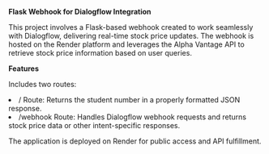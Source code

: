 **Flask Webhook for Dialogflow Integration**

This project involves a Flask-based webhook created to work seamlessly with Dialogflow, delivering real-time stock price updates. The webhook is hosted on the Render platform and leverages the Alpha Vantage API to retrieve stock price information based on user queries.

**Features**

Includes two routes:

<li>/ Route: Returns the student number in a properly formatted JSON response.</li>
<li>/webhook Route: Handles Dialogflow webhook requests and returns stock price data or other intent-specific responses.</li>

The application is deployed on Render for public access and API fulfillment.
